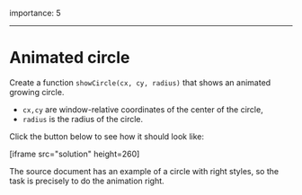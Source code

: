importance: 5

---

# Animated circle

Create a function `showCircle(cx, cy, radius)` that shows an animated growing circle.

-   `cx,cy` are window-relative coordinates of the center of the circle,
-   `radius` is the radius of the circle.

Click the button below to see how it should look like:

[iframe src="solution" height=260]

The source document has an example of a circle with right styles, so the task is precisely to do the animation right.

